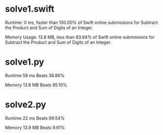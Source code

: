 # solve1.swift

Runtime: 0 ms, faster than 100.00% of Swift online submissions for Subtract the Product and Sum of Digits of an Integer.

Memory Usage: 13.8 MB, less than 63.64% of Swift online submissions for Subtract the Product and Sum of Digits of an Integer.

# solve1.py

Runtime 58 ms Beats 36.86%

Memory 13.8 MB Beats 95.10%

# solve2.py

Runtime 22 ms Beats 99.54%

Memory 13.9 MB Beats 9.61%
